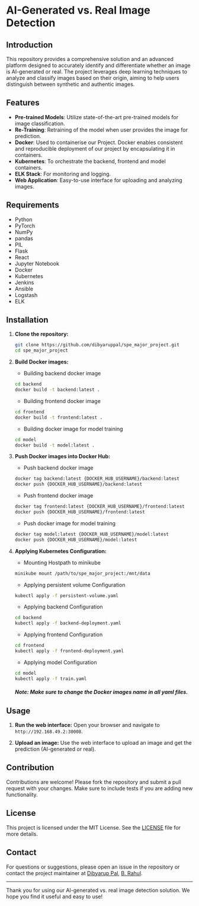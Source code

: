 # AI-Generated vs. Real Image Detection

## Introduction

This repository provides a comprehensive solution and  an advanced platform designed to accurately identify and differentiate whether an image is AI-generated or real. The project leverages deep learning techniques to analyze and classify images based on their origin, aiming to help users distinguish between synthetic and authentic images.

## Features

- **Pre-trained Models**: Utilize state-of-the-art pre-trained models for image classification.
- **Re-Training**: Retraining of the model when user provides the image for prediction. 
- **Docker**: Used to containerise our Project. Docker enables consistent and reproducible deployment of our project by encapsulating it 
in containers.
- **Kubernetes**: To orchestrate the backend, frontend and model containers.
- **ELK Stack**: For monitoring and logging.
- **Web Application**: Easy-to-use interface for uploading and analyzing images.


## Requirements

- Python 
- PyTorch
- NumPy
- pandas
- PIL
- Flask 
- React
- Jupyter Notebook 
- Docker
- Kubernetes
- Jenkins
- Ansible
- Logstash 
- ELK

## Installation

1. **Clone the repository:**
   ```sh
   git clone https://github.com/dibyaruppal/spe_major_project.git
   cd spe_major_project
   ```

2. **Build Docker images:**
   - Building backend docker image
   ```sh
   cd backend
   docker build -t backend:latest .
   ```
   - Building frontend docker image
   ```sh
   cd frontend
   docker build -t frontend:latest . 
   ```
   - Building docker image for model training
   ```sh
   cd model
   docker build -t model:latest .
   ```

3. **Push Docker images into Docker Hub:**
   - Push backend docker image
   ```sh
   docker tag backend:latest {DOCKER_HUB_USERNAME}/backend:latest
   docker push {DOCKER_HUB_USERNAME}/backend:latest
   ```
   - Push frontend docker image
   ```sh
   docker tag frontend:latest {DOCKER_HUB_USERNAME}/frontend:latest
   docker push {DOCKER_HUB_USERNAME}/frontend:latest
   ```
   - Push docker image for model training
   ```sh
   docker tag model:latest {DOCKER_HUB_USERNAME}/model:latest
   docker push {DOCKER_HUB_USERNAME}/model:latest
   ```
   
4. **Applying Kubernetes Configuration:**
      - Mounting Hostpath to minikube
   ```sh
   minikube mount /path/to/spe_major_project:/mnt/data
   ```
   
   - Applying persistent volume Configuration
   ```sh
   kubectl apply -f persistent-volume.yaml
   ```
   
   - Applying backend Configuration
   ```sh
   cd backend
   kubectl apply -f backend-deployment.yaml
   ```
   - Applying frontend Configuration
   ```sh
   cd frontend
   kubectl apply -f frontend-deployment.yaml
   ```
   
   - Applying model Configuration
   ```sh
   cd model
   kubectl apply -f train.yaml
   ```
    ##### Note: Make sure to change the Docker images name in all yaml files.
## Usage

1. **Run the web interface:**
   Open your browser and navigate to `http://192.168.49.2:30008`.

2. **Upload an image:** Use the web interface to upload an image and get the prediction (AI-generated or real).


## Contribution

Contributions are welcome! Please fork the repository and submit a pull request with your changes. Make sure to include tests if you are adding new functionality.

## License

This project is licensed under the MIT License. See the [LICENSE](https://github.com/git/git-scm.com/blob/main/MIT-LICENSE.txt) file for more details.

## Contact

For questions or suggestions, please open an issue in the repository or contact the project maintainer at [Dibyarup Pal](mailto:dibyarup.pal@iiitb.ac.in), [B. Rahul](mailto:b.rahul@iiitb.ac.in).

---

Thank you for using our AI-generated vs. real image detection solution. We hope you find it useful and easy to use!
